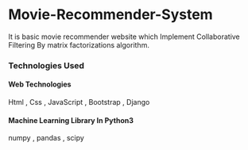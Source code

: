 # Movie-Recommender-System
It is basic movie recommender website which Implement Collaborative Filtering By matrix factorizations algorithm.

### Technologies Used

#### Web Technologies
Html , Css , JavaScript , Bootstrap , Django

#### Machine Learning Library In Python3
numpy , pandas , scipy

